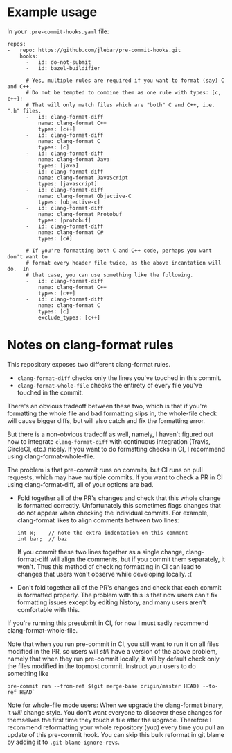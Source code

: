 # Example usage

In your `.pre-commit-hooks.yaml` file:

```
repos:
-   repo: https://github.com/jlebar/pre-commit-hooks.git
    hooks:
      -   id: do-not-submit
      -   id: bazel-buildifier

      # Yes, multiple rules are required if you want to format (say) C and C++.
      # Do not be tempted to combine them as one rule with types: [c, c++]!
      # That will only match files which are "both" C and C++, i.e. ".h" files.
      -   id: clang-format-diff
          name: clang-format C++
          types: [c++]
      -   id: clang-format-diff
          name: clang-format C
          types: [c]
      -   id: clang-format-diff
          name: clang-format Java
          types: [java]
      -   id: clang-format-diff
          name: clang-format JavaScript
          types: [javascript]
      -   id: clang-format-diff
          name: clang-format Objective-C
          types: [objective-c]
      -   id: clang-format-diff
          name: clang-format Protobuf
          types: [protobuf]
      -   id: clang-format-diff
          name: clang-format C#
          types: [c#]

      # If you're formatting both C and C++ code, perhaps you want don't want to
      # format every header file twice, as the above incantation will do.  In
      # that case, you can use something like the following.
      -   id: clang-format-diff
          name: clang-format C++
          types: [c++]
      -   id: clang-format-diff
          name: clang-format C
          types: [c]
          exclude_types: [c++]
```

# Notes on clang-format rules

This repository exposes two different clang-format rules.

 - `clang-format-diff` checks only the lines you've touched in this commit.
 - `clang-format-whole-file` checks the entirety of every file you've touched in
   the commit.

There's an obvious tradeoff between these two, which is that if you're
formatting the whole file and bad formatting slips in, the whole-file check will
cause bigger diffs, but will also catch and fix the formatting error.

But there is a non-obvious tradeoff as well, namely, I haven't figured out how
to integrate `clang-format-diff` with continuous integration (Travis, CircleCI,
etc.) nicely.  If you want to do formatting checks in CI, I recommend using
clang-format-whole-file.

The problem is that pre-commit runs on commits, but CI runs on pull requests,
which may have multiple commits.  If you want to check a PR in CI using
clang-format-diff, all of your options are bad.

 - Fold together all of the PR's changes and check that this whole change is
   formatted correctly.  Unfortunately this sometimes flags changes that do
   not appear when checking the individual commits.  For example,
   clang-format likes to align comments between two lines:

   ```
   int x;    // note the extra indentation on this comment
   int bar;  // baz
   ```

   If you commit these two lines together as a single change,
   clang-format-diff will align the comments, but if you commit them
   separately, it won't.  Thus this method of checking formatting in CI can
   lead to changes that users won't observe while developing locally.  :(

 - Don't fold together all of the PR's changes and check that each commit is
   formatted properly.  The problem with this is that now users can't fix
   formatting issues except by editing history, and many users aren't
   comfortable with this.

If you're running this presubmit in CI, for now I must sadly recommend
clang-format-whole-file.

Note that when you run pre-commit in CI, you still want to run it on all files
modified in the PR, so users will *still* have a version of the above problem,
namely that when they run pre-commit locally, it will by default check only the
files modified in the topmost commit.  Instruct your users to do something like

```
pre-commit run --from-ref $(git merge-base origin/master HEAD) --to-ref HEAD`
```

Note for whole-file mode users: When we upgrade the clang-format binary, it
*will* change style.  You don't want everyone to discover these changes for
themselves the first time they touch a file after the upgrade.  Therefore I
recommend reformatting your whole repository (yup) every time you pull an update
of this pre-commit hook.  You can skip this bulk reformat in git blame by adding
it to `.git-blame-ignore-revs`.
